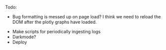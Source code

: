 Todo:
<!-- - Feedback for when filter is empty (maybe an alert? color change?) -->
- Bug formatting is messed up on page load? I think we need to reload the DOM after the plotly graphs have loaded. 
<!-- - Make docker container -->
- Make scripts for periodically ingesting logs
- Darkmode?
- Deploy



